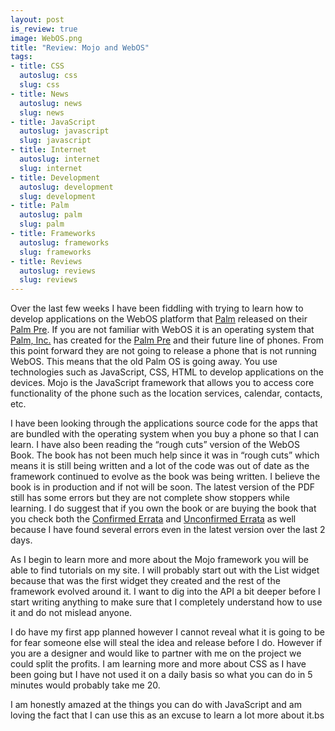 ```yaml
--- 
layout: post
is_review: true
image: WebOS.png
title: "Review: Mojo and WebOS"
tags: 
- title: CSS
  autoslug: css
  slug: css
- title: News
  autoslug: news
  slug: news
- title: JavaScript
  autoslug: javascript
  slug: javascript
- title: Internet
  autoslug: internet
  slug: internet
- title: Development
  autoslug: development
  slug: development
- title: Palm
  autoslug: palm
  slug: palm
- title: Frameworks
  autoslug: frameworks
  slug: frameworks
- title: Reviews
  autoslug: reviews
  slug: reviews
---
```


Over the last few weeks I have been fiddling with trying to learn how to develop applications on the WebOS platform that [Palm](http://www.palm.com/) released on their [Palm Pre](http://www.palm.com/us/products/phones/pre/index.html).  If you are not familiar with WebOS it is an operating system that [Palm, Inc.](http://www.palm.com/) has created for the [Palm Pre](http://www.palm.com/us/products/phones/pre/index.html) and their future line of phones.  From this point forward they are not going to release a phone that is not running WebOS.  This means that the old Palm OS is going away.  You use technologies such as JavaScript, CSS, HTML to develop applications on the devices.  Mojo is the JavaScript framework that allows you to access core functionality of the phone such as the location services, calendar, contacts, etc.

I have been looking through the applications source code for the apps that are bundled with the operating system when you buy a phone so that I can learn.  I have also been reading the “rough cuts” version of the WebOS Book.  The book has not been much help since it was in “rough cuts” which means it is still being written and a lot of the code was out of date as the framework continued to evolve as the book was being written.  I believe the book is in production and if not will be soon.  The latest version of the PDF still has some errors but they are not complete show stoppers while learning.  I do suggest that if you own the book or are buying the book that you check both the [Confirmed Errata](http://oreilly.com/catalog/9780596155254/errata/) and [Unconfirmed Errata](http://oreilly.com/catalog/errataunconfirmed.csp?isbn=9780596155254) as well because I have found several errors even in the latest version over the last 2 days.

As I begin to learn more and more about the Mojo framework you will be able to find tutorials on my site.  I will probably start out with the List widget because that was the first widget they created and the rest of the framework evolved around it.  I want to dig into the API a bit deeper before I start writing anything to make sure that I completely understand how to use it and do not mislead anyone.

I do have my first app planned however I cannot reveal what it is going to be for fear someone else will steal the idea and release before I do.  However if you are a designer and would like to partner with me on the project we could split the profits.  I am learning more and more about CSS as I have been going but I have not used it on a daily basis so what you can do in 5 minutes would probably take me 20.

I am honestly amazed at the things you can do with JavaScript and am loving the fact that I can use this as an excuse to learn a lot more about it.bs
